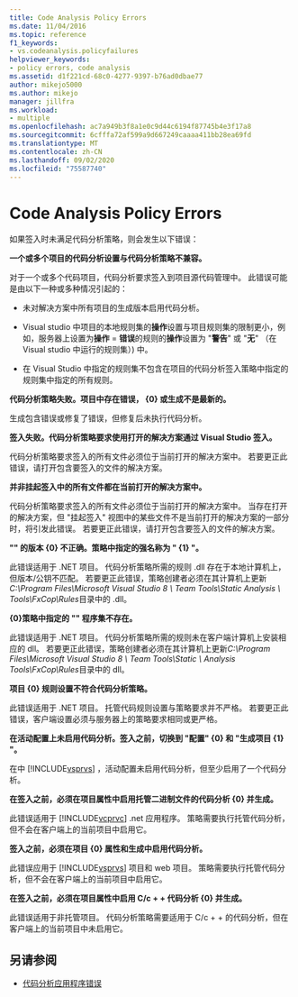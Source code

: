 ```yaml
---
title: Code Analysis Policy Errors
ms.date: 11/04/2016
ms.topic: reference
f1_keywords:
- vs.codeanalysis.policyfailures
helpviewer_keywords:
- policy errors, code analysis
ms.assetid: d1f221cd-68c0-4277-9397-b76ad0dbae77
author: mikejo5000
ms.author: mikejo
manager: jillfra
ms.workload:
- multiple
ms.openlocfilehash: ac7a949b3f8a1e0c9d44c6194f87745b4e3f17a8
ms.sourcegitcommit: 6cfffa72af599a9d667249caaaa411bb28ea69fd
ms.translationtype: MT
ms.contentlocale: zh-CN
ms.lasthandoff: 09/02/2020
ms.locfileid: "75587740"
---
```

# <a name="code-analysis-policy-errors"></a>Code Analysis Policy Errors

如果签入时未满足代码分析策略，则会发生以下错误：

**一个或多个项目的代码分析设置与代码分析策略不兼容。**

对于一个或多个代码项目，代码分析要求签入到项目源代码管理中。 此错误可能是由以下一种或多种情况引起的：

- 未对解决方案中所有项目的生成版本启用代码分析。

- Visual studio 中项目的本地规则集的**操作**设置与项目规则集的限制更小，例如，服务器上设置为**操作** = **错误**的规则的**操作**设置为 "**警告**" 或 "**无**" （在 Visual studio 中运行的规则集）) 中。

- 在 Visual Studio 中指定的规则集不包含在项目的代码分析签入策略中指定的规则集中指定的所有规则。

**代码分析策略失败。项目中存在错误， {0} 或生成不是最新的。**

生成包含错误或修复了错误，但修复后未执行代码分析。

**签入失败。代码分析策略要求使用打开的解决方案通过 Visual Studio 签入。**

代码分析策略要求签入的所有文件必须位于当前打开的解决方案中。 若要更正此错误，请打开包含要签入的文件的解决方案。

**并非挂起签入中的所有文件都在当前打开的解决方案中。**

代码分析策略要求签入的所有文件必须位于当前打开的解决方案中。 当存在打开的解决方案，但 "挂起签入" 视图中的某些文件不是当前打开的解决方案的一部分时，将引发此错误。 若要更正此错误，请打开包含要签入的文件的解决方案。

**"" 的版本 {0} 不正确。策略中指定的强名称为 " {1} "。**

此错误适用于 .NET 项目。 代码分析策略所需的规则 .dll 存在于本地计算机上，但版本/公钥不匹配。 若要更正此错误，策略创建者必须在其计算机上更新*C:\Program Files\Microsoft Visual Studio 8 \ Team Tools\Static Analysis \\ Tools\FxCop\Rules*目录中的 .dll。

**{0}策略中指定的 "" 程序集不存在。**

此错误适用于 .NET 项目。 代码分析策略所需的规则未在客户端计算机上安装相应的 dll。 若要更正此错误，策略创建者必须在其计算机上更新*C:\Program Files\Microsoft Visual Studio 8 \ Team Tools\Static \\ Analysis Tools\FxCop\Rules*目录中的 dll。

**项目 {0} 规则设置不符合代码分析策略。**

此错误适用于 .NET 项目。 托管代码规则设置与策略要求并不严格。 若要更正此错误，客户端设置必须与服务器上的策略要求相同或更严格。

**在活动配置上未启用代码分析。签入之前，切换到 "配置" {0} 和 "生成项目 {1} "。**

在中 [!INCLUDE[vsprvs](../code-quality/includes/vsprvs_md.md)] ，活动配置未启用代码分析，但至少启用了一个代码分析。

**在签入之前，必须在项目属性中启用托管二进制文件的代码分析 {0} 并生成。**

此错误适用于 [!INCLUDE[vcprvc](../code-quality/includes/vcprvc_md.md)] .net 应用程序。 策略需要执行托管代码分析，但不会在客户端上的当前项目中启用它。

**签入之前，必须在项目 {0} 属性和生成中启用代码分析。**

此错误应用于 [!INCLUDE[vsprvs](../code-quality/includes/vsprvs_md.md)] 项目和 web 项目。 策略需要执行托管代码分析，但不会在客户端上的当前项目中启用它。

**在签入之前，必须在项目属性中启用 C/c + + 代码分析 {0} 并生成。**

此错误适用于非托管项目。 代码分析策略需要适用于 C/c + + 的代码分析，但在客户端上的当前项目中未启用它。

## <a name="see-also"></a>另请参阅

- [代码分析应用程序错误](../code-quality/code-analysis-application-errors.md)
